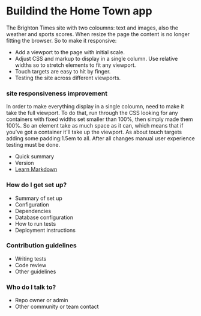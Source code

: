 # Buildind the Home Town app  #

The Brighton Times site with two coloumns: text and images,
also the weather and sports scores. When resize the page the content is no longer fitting the browser.
So to make it responsive:
- Add a <meta> viewport to the page with initial scale.
- Adjust CSS and markup to display in a single column. Use relative widths so to stretch elements to fit any viewport.
- Touch targets are easy to hit by finger.
- Testing the site across different viewports.

### site responsiveness improvement ###

In order to make everything display in a single coloumn, 
need to make it take the full viewport. To do that, run through the CSS looking for any containers 
with fixed widths set smaller than 100%, then simply made them 100%. So an element take as much space as it can, 
which means that if you've got a container it'll take up the viewport.
As about touch targets adding some padding:1.5em to all. After all changes manual user experience testing must be done.

* Quick summary
* Version
* [Learn Markdown](https://bitbucket.org/tutorials/markdowndemo)

### How do I get set up? ###

* Summary of set up
* Configuration
* Dependencies
* Database configuration
* How to run tests
* Deployment instructions

### Contribution guidelines ###

* Writing tests
* Code review
* Other guidelines

### Who do I talk to? ###

* Repo owner or admin
* Other community or team contact